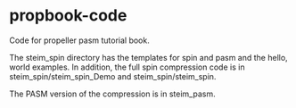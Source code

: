 # propbook-code
Code for propeller pasm tutorial book.

The steim_spin directory has the templates for spin and pasm and the hello, world examples.  In addition, the full spin compression code is in steim_spin/steim_spin_Demo and steim_spin/steim_spin.

The PASM version of the compression is in steim_pasm.
